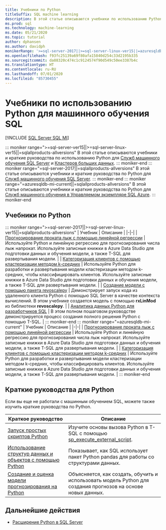 ```yaml
---
title: Учебники по Python
titleSuffix: SQL machine learning
description: В этой статье описываются учебники по использованию Python для машинного обучения SQL. Узнайте, как выполнять сценарии и создавать модели машинного обучения.
ms.prod: sql
ms.technology: machine-learning
ms.date: 05/21/2020
ms.topic: tutorial
author: dphansen
ms.author: davidph
monikerRange: '>=sql-server-2017||>=sql-server-linux-ver15||=azuresqldb-mi-current||=sqlallproducts-allversions'
ms.openlocfilehash: f93fc25139a69f80afa15840d254c33d2195b335
ms.sourcegitcommit: da88320c474c1c9124574f90d549c50ee3387b4c
ms.translationtype: HT
ms.contentlocale: ru-RU
ms.lasthandoff: 07/01/2020
ms.locfileid: "85730455"
---
```

# <a name="python-tutorials-for-sql-machine-learning"></a>Учебники по использованию Python для машинного обучения SQL
[!INCLUDE [SQL Server SQL MI](../../includes/applies-to-version/sql-asdbmi.md)]

::: moniker range=">=sql-server-ver15||>=sql-server-linux-ver15||=sqlallproducts-allversions"
В этой статье описываются учебники и краткие руководства по использованию Python для [Служб машинного обучения SQL Server](../sql-server-machine-learning-services.md) и [Кластеров больших данных](../../big-data-cluster/machine-learning-services.md).
::: moniker-end
::: moniker range="=sql-server-2017||=sqlallproducts-allversions"
В этой статье описываются учебники и краткие руководства по Python для [Служб машинного обучения SQL Server](../sql-server-machine-learning-services.md).
::: moniker-end
::: moniker range="=azuresqldb-mi-current||=sqlallproducts-allversions"
В этой статье описываются учебники и краткие руководства по Python для [Служб машинного обучения в Управляемом экземпляре SQL Azure](/azure/azure-sql/managed-instance/machine-learning-services-overview).
::: moniker-end

<a name="bkmk_pythontutorials"></a>

## <a name="python-tutorials"></a>Учебники по Python

::: moniker range=">=sql-server-2017||>=sql-server-linux-ver15||=sqlallproducts-allversions"
| Учебник | Описание |
|-|-|
| [Прогнозирование проката лыж с помощью линейной регрессии](python-ski-rental-linear-regression.md) | Используйте Python и линейную регрессию для прогнозирования числа лыж напрокат. Используйте записные книжки в Azure Data Studio для подготовки данных и обучения модели, а также T-SQL для развертывания модели. |
| [Категоризация клиентов с помощью кластеризации методом k-средних](python-clustering-model.md) | Используйте Python для разработки и развертывания модели кластеризации методом k-средних, чтобы классифицировать клиентов. Используйте записные книжки в Azure Data Studio для подготовки данных и обучения модели, а также T-SQL для развертывания модели. |
| [Создание модели с помощью пакета revoscalepy](use-python-revoscalepy-to-create-model.md) | Демонстрирует запуск кода из удаленного клиента Python с помощью SQL Server в качестве контекста вычислений. В этом учебнике создается модель с помощью **rxLinMod** из библиотеки **revoscalepy**. |
| [Аналитика данных Python для разработчиков SQL](sqldev-in-database-python-for-sql-developers.md) | В этом полном пошаговом руководстве демонстрируется процесс создания полного решения Python с помощью T-SQL. |
::: moniker-end
::: moniker range="=azuresqldb-mi-current"
| Учебник | Описание |
|-|-|
| [Прогнозирование проката лыж с помощью линейной регрессии](python-ski-rental-linear-regression.md) | Используйте Python и линейную регрессию для прогнозирования числа лыж напрокат. Используйте записные книжки в Azure Data Studio для подготовки данных и обучения модели, а также T-SQL для развертывания модели. |
| [Категоризация клиентов с помощью кластеризации методом k-средних](python-clustering-model.md) | Используйте Python для разработки и развертывания модели кластеризации методом k-средних, чтобы классифицировать клиентов. Используйте записные книжки в Azure Data Studio для подготовки данных и обучения модели, а также T-SQL для развертывания модели. |
::: moniker-end

## <a name="python-quickstarts"></a>Краткие руководства для Python

Если вы еще не работали с машинным обучением SQL, можете также изучить краткие руководства по Python.

| Краткое руководство | Описание |
|-|-|
| [Запуск простых скриптов Python](quickstart-python-create-script.md) | Изучите основы вызова Python в T-SQL с помощью [sp_execute_external_script](../../relational-databases/system-stored-procedures/sp-execute-external-script-transact-sql.md). |
| [Использование структур данных и объектов с помощью Python](quickstart-python-data-structures.md) | Показывает, как SQL использует пакет Python pandas для работы со структурами данных. |
| [Создание и оценка модели прогнозирования на Python](quickstart-python-train-score-model.md) | Объясняется, как создать, обучить и использовать модель Python для создания прогнозов на основе новых данных. |

## <a name="next-steps"></a>Дальнейшие действия

+ [Расширение Python в SQL Server](../concepts/extension-python.md)
